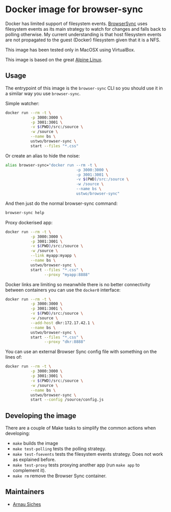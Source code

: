 # Docker image for browser-sync

Docker has limited support of filesystem events.  [BrowserSync](http://www.browsersync.io/)
uses filesystem events as its main strategy to watch for changes and falls back
to polling otherwise.  My current understanding is that host filesystem events
are not propagated to the guest (Docker) filesystem given that it is a NFS.

This image has been tested only in MacOSX using VirtualBox.

This image is based on the great [Alpine Linux](http://alpinelinux.org/).


## Usage

The entrypoint of this image is the `browser-sync` CLI so you should use it in
a similar way you use `browser-sync`.

Simple watcher:

```sh
docker run --rm -t \
           -p 3000:3000 \
           -p 3001:3001 \
           -v $(PWD)/src:/source \
           -w /source \
           --name bs \
           ustwo/browser-sync \
           start --files "*.css"
```

Or create an alias to hide the noise:

```sh
alias browser-sync="docker run --rm -t \
                               -p 3000:3000 \
                               -p 3001:3001 \
                               -v $(PWD)/src:/source \
                               -w /source \
                               --name bs \
                               ustwo/browser-sync"
```

And then just do the normal browser-sync command:

```sh
browser-sync help
```


Proxy dockerised app:

```sh
docker run --rm -t \
           -p 3000:3000 \
           -p 3001:3001 \
           -v $(PWD)/src:/source \
           -w /source \
           --link myapp:myapp \
           --name bs \
           ustwo/browser-sync \
           start --files "*.css" \
                 --proxy "myapp:8888"
```

Docker links are limiting so meanwhile there is no better connectivity between
containers you can use the `docker0` interface:

```sh
docker run --rm -t \
           -p 3000:3000 \
           -p 3001:3001 \
           -v $(PWD)/src:/source \
           -w /source \
           --add-host dkr:172.17.42.1 \
           --name bs \
           ustwo/browser-sync \
           start --files "*.css" \
                 --proxy "dkr:8888"
```

You can use an external Browser Sync config file with something on the lines of:

```sh
docker run --rm -t \
           -p 3000:3000 \
           -p 3001:3001 \
           -v $(PWD)/src:/source \
           -w /source \
           --name bs \
           ustwo/browser-sync \
           start --config /source/config.js
```


## Developing the image

There are a couple of Make tasks to simplify the common actions when developing:

* `make` builds the image
* `make test-polling` tests the polling strategy.
* `make test-fsevents` tests the filesystem events strategy. Does not work as
explained before.
* `make test-proxy` tests proxying another app (run `make app` to complement it).
* `make rm` remove the Browser Sync container.


## Maintainers

* [Arnau Siches](mailto:arnau@ustwo.com)
